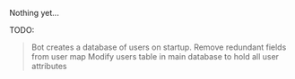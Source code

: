 Nothing yet...

TODO:
> Bot creates a database of users on startup.
> Remove redundant fields from user map
> Modify users table in main database to hold all user attributes